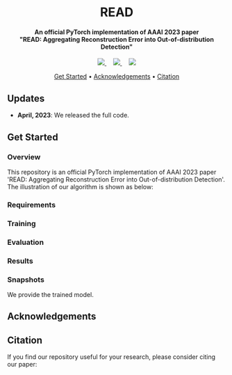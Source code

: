 <h1 align="center">
  <br>
  READ
  <br>
</h1>

<h4 align="center">
  An official PyTorch implementation of AAAI 2023 paper
  <br>
  "READ: Aggregating Reconstruction Error into Out-of-distribution Detection"
</h4>

<div align="center">
  <a href="https://arxiv.org/abs/2206.07459" target='_blank'>
    <img src="https://img.shields.io/badge/Paper-arXiv-red?style=flat-square">
  </a> &nbsp;&nbsp;&nbsp;
  <a href="assets/read_aaai23_slide.pdf">
    <img src="https://img.shields.io/badge/Slide-AAAI%202023-blue?style=flat-square">
  </a> &nbsp;&nbsp;&nbsp;
  <a href=''>
    <img src="https://img.shields.io/badge/License-MIT-green?style=flat-square">
  </a>
</div>

<p align="center">
  <a href="#get-started">Get Started</a> •
  <a href="#acknowledgements">Acknowledgements</a> •
  <a href="#citation">Citation</a>
</p>

## Updates
- **April, 2023**: We released the full code.

## Get Started
### Overview
This repository is an official PyTorch implementation of AAAI 2023 paper 'READ: Aggregating Reconstruction Error into Out-of-distribution Detection'. The illustration of our algorithm is shown as below:

### Requirements

### Training

### Evaluation

### Results

### Snapshots
We provide the trained model.

## Acknowledgements

## Citation
If you find our repository useful for your research, please consider citing our paper:
